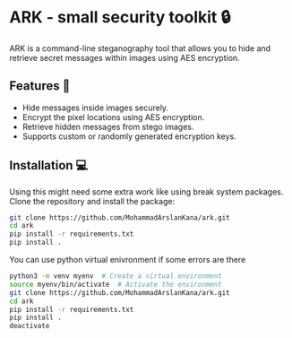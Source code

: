# ARK - small security toolkit  🔒

ARK is a command-line steganography tool that allows you to hide and retrieve secret messages within images using AES encryption.

## Features 🚀
- Hide messages inside images securely.
- Encrypt the pixel locations using AES encryption.
- Retrieve hidden messages from stego images.
- Supports custom or randomly generated encryption keys.

## Installation 💻
Using this might need some extra work like using break system packages.
Clone the repository and install the package:

~~~sh
git clone https://github.com/MohammadArslanKana/ark.git
cd ark
pip install -r requirements.txt 
pip install . 
~~~
You can use python virtual enivronment if some errors are there

~~~sh
python3 -m venv myenv  # Create a virtual environment
source myenv/bin/activate  # Activate the environment
git clone https://github.com/MohammadArslanKana/ark.git
cd ark 
pip install -r requirements.txt
pip install .
deactivate 
~~~
